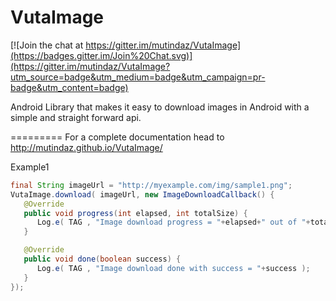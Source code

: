 VutaImage
=========

[![Join the chat at https://gitter.im/mutindaz/VutaImage](https://badges.gitter.im/Join%20Chat.svg)](https://gitter.im/mutindaz/VutaImage?utm_source=badge&utm_medium=badge&utm_campaign=pr-badge&utm_content=badge)

Android Library that makes it easy to download images in Android with a simple and straight forward api.

=========
For a complete documentation head to 
<a href="http://mutindaz.github.io/VutaImage/">http://mutindaz.github.io/VutaImage/</a>

Example1
``` java 
final String imageUrl = "http://myexample.com/img/sample1.png";
VutaImage.download( imageUrl, new ImageDownloadCallback() {
   @Override
   public void progress(int elapsed, int totalSize) {
      Log.e( TAG , "Image download progress = "+elapsed+" out of "+totalSize );
   }

   @Override
   public void done(boolean success) {
      Log.e( TAG , "Image download done with success = "+success );
   }
});
```

